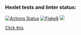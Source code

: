 ### Hexlet tests and linter status:
[![Actions Status](https://github.com/SanichMakakich/python-project-83/workflows/hexlet-check/badge.svg)](https://github.com/SanichMakakich/python-project-83/actions)
[![Flake8](https://github.com/SanichMakakich/python-project-83/actions/workflows/main.yml/badge.svg)](https://github.com/SanichMakakich/python-project-83/actions/workflows/main.yml)
<a href="https://codeclimate.com/github/SanichMakakich/python-project-83/maintainability"><img src="https://api.codeclimate.com/v1/badges/4ad048f0ec810f00f164/maintainability" /></a>

[Click this](https://python-project-83-production-8bc8.up.railway.app/)
